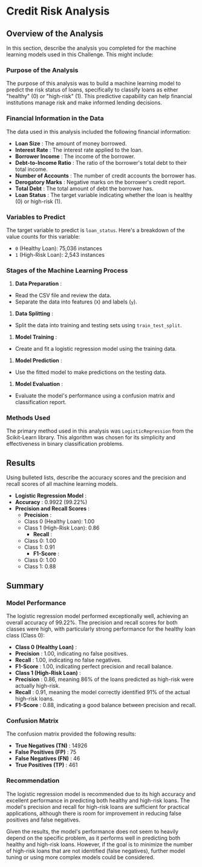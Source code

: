 # Credit Risk Analysis

## Overview of the Analysis

In this section, describe the analysis you completed for the machine learning models used in this Challenge. This might include:

### Purpose of the Analysis

The purpose of this analysis was to build a machine learning model to predict the risk status of loans, specifically to classify loans as either "healthy" (0) or "high-risk" (1). This predictive capability can help financial institutions manage risk and make informed lending decisions.

### Financial Information in the Data

The data used in this analysis included the following financial information:

* **Loan Size** : The amount of money borrowed.
* **Interest Rate** : The interest rate applied to the loan.
* **Borrower Income** : The income of the borrower.
* **Debt-to-Income Ratio** : The ratio of the borrower's total debt to their total income.
* **Number of Accounts** : The number of credit accounts the borrower has.
* **Derogatory Marks** : Negative marks on the borrower's credit report.
* **Total Debt** : The total amount of debt the borrower has.
* **Loan Status** : The target variable indicating whether the loan is healthy (0) or high-risk (1).

### Variables to Predict

The target variable to predict is `loan_status`. Here's a breakdown of the value counts for this variable:

* `0` (Healthy Loan): 75,036 instances
* `1` (High-Risk Loan): 2,543 instances

### Stages of the Machine Learning Process

1. **Data Preparation** :

* Read the CSV file and review the data.
* Separate the data into features (`X`) and labels (`y`).

1. **Data Splitting** :

* Split the data into training and testing sets using `train_test_split`.

1. **Model Training** :

* Create and fit a logistic regression model using the training data.

1. **Model Prediction** :

* Use the fitted model to make predictions on the testing data.

1. **Model Evaluation** :

* Evaluate the model's performance using a confusion matrix and classification report.

### Methods Used

The primary method used in this analysis was `LogisticRegression` from the Scikit-Learn library. This algorithm was chosen for its simplicity and effectiveness in binary classification problems.

## Results

Using bulleted lists, describe the accuracy scores and the precision and recall scores of all machine learning models.

* **Logistic Regression Model** :
* **Accuracy** : 0.9922 (99.22%)
* **Precision and Recall Scores** :
  *  **Precision** :
  * Class 0 (Healthy Loan): 1.00
  * Class 1 (High-Risk Loan): 0.86
    *  **Recall** :
  * Class 0: 1.00
  * Class 1: 0.91
    *  **F1-Score** :
  * Class 0: 1.00
  * Class 1: 0.88

## Summary

### Model Performance

The logistic regression model performed exceptionally well, achieving an overall accuracy of 99.22%. The precision and recall scores for both classes were high, with particularly strong performance for the healthy loan class (Class 0):

* **Class 0 (Healthy Loan)** :
* **Precision** : 1.00, indicating no false positives.
* **Recall** : 1.00, indicating no false negatives.
* **F1-Score** : 1.00, indicating perfect precision and recall balance.
* **Class 1 (High-Risk Loan)** :
* **Precision** : 0.86, meaning 86% of the loans predicted as high-risk were actually high-risk.
* **Recall** : 0.91, meaning the model correctly identified 91% of the actual high-risk loans.
* **F1-Score** : 0.88, indicating a good balance between precision and recall.

### Confusion Matrix

The confusion matrix provided the following results:

* **True Negatives (TN)** : 14926
* **False Positives (FP)** : 75
* **False Negatives (FN)** : 46
* **True Positives (TP)** : 461

### Recommendation

The logistic regression model is recommended due to its high accuracy and excellent performance in predicting both healthy and high-risk loans. The model's precision and recall for high-risk loans are sufficient for practical applications, although there is room for improvement in reducing false positives and false negatives.

Given the results, the model's performance does not seem to heavily depend on the specific problem, as it performs well in predicting both healthy and high-risk loans. However, if the goal is to minimize the number of high-risk loans that are not identified (false negatives), further model tuning or using more complex models could be considered.
